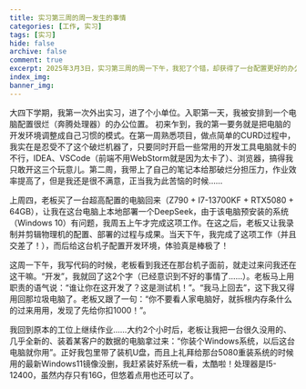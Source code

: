 ```yaml
---
title: 实习第三周的周一发生的事情
categories: [工作, 实习]
tags: [实习]
hide: false
archive: false
comment: true
excerpt: 2025年3月3日，实习第三周的周一下午，我犯了个错，却获得了一台配置更好的办公电脑。
index_img:
banner_img:
---
```


  大四下学期，我第一次外出实习，进了个小单位。入职第一天，我被安排到一个电脑配置很烂（奔腾处理器）的办公位置。 初来乍到，我的第一要务就是把电脑的开发环境调整成自己习惯的模式。在第一周熟悉项目，做点简单的CURD过程中，我实在是忍受不了这个破烂机器了，只要同时开启一些常用的开发工具电脑就卡的不行，IDEA、VSCode（前端不用WebStorm就是因为太卡了）、浏览器，搞得我只敢开这三个玩意儿。第二周，我带上了自己的笔记本给那破烂分担压力，作业效率提高了，但是我还是很不满意，正当我为此苦恼的时候……

<!-- more -->


  上周四，老板买了一台超高配置的电脑回来（Z790 + I7-13700KF + RTX5080 + 64GB），让我在这台电脑上本地部署一个DeepSeek，由于该电脑预安装的系统（Windows 10）有问题，我周五上午才完成这项工作。在这之后，老板又让我录制并剪辑物理机的配置、部署的过程与成果。当天下午，我完成了这项工作（并且交差了！），而后给这台机子配置开发环境，体验真是棒极了！

  这周一下午，我写代码的时候，老板看到我还在那台机子面前，就走过来问我还在这干嘛。“开发”，我就回了这2个字（已经意识到不好的事情了……）。老板马上用职责的语气说：“谁让你在这开发了？这是测试机！”。“我马上回去”，这下我又得用回那垃圾电脑了。老板又跟了一句：“你不要看人家电脑好，就拆根内存条什么的过来用用，发现了先给你扣1000！”。

  我回到原本的工位上继续作业……大约2个小时后，老板让我把一台很久没用的、几乎全新的、装着某客户的数据的电脑拿过来：“你装个Windows系统，以后这台电脑就你用”。正好我包里带了装机U盘，而且上礼拜给那台5080重装系统的时候用的最新Windows11镜像没删，我赶紧装好系统一看，太酷啦！处理器是I5-12400，虽然内存只有16G，但悠着点用也还可以了。